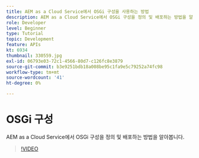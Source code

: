 ```yaml
---
title: AEM as a Cloud Service에서 OSGi 구성을 사용하는 방법
description: AEM as a Cloud Service에서 OSGi 구성을 정의 및 배포하는 방법을 알아봅니다.
role: Developer
level: Beginner
type: Tutorial
topic: Development
feature: APIs
kt: 6934
thumbnail: 330559.jpg
exl-id: 06793e03-72c1-4566-80d7-c126fc8e3879
source-git-commit: b3e9251bdb18a008be95c1fa9e5c79252a74fc98
workflow-type: tm+mt
source-wordcount: '41'
ht-degree: 0%

---
```


# OSGi 구성

AEM as a Cloud Service에서 OSGi 구성을 정의 및 배포하는 방법을 알아봅니다.

>[!VIDEO](https://video.tv.adobe.com/v/330559?quality=12&learn=on)

